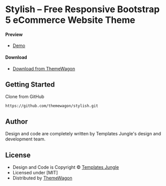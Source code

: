 # Stylish – Free Responsive Bootstrap 5 eCommerce Website Theme

#### Preview

 - [Demo](https://themewagon.github.io/stylish/)

#### Download
 - [Download from ThemeWagon](https://themewagon.com/themes/stylish/)
 
 
## Getting Started

Clone from GitHub 
```
https://github.com/themewagon/stylish.git
```

## Author

Design and code are completely written by Templates Jungle's design and development team.  


## License

 - Design and Code is Copyright &copy; [Templates Jungle](https://templatesjungle.com/)
 - Licensed under [MIT]
 - Distributed by [ThemeWagon](https://themewagon.com)


